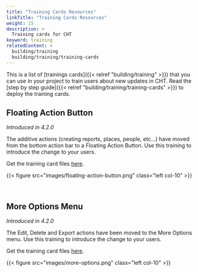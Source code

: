 ```yaml
---
title: "Training Cards Resources"
linkTitle: "Training Cards Resources"
weight: 15
description: >
  Training cards for CHT
keyword: training
relatedContent: >
  building/training
  building/training/training-cards
---
```


This is a list of [trainings cards]({{< relref "building/training" >}}) that you can use in your project to train users about new updates in CHT. Read the [step by step guide]({{< relref "building/training/training-cards" >}}) to deploy the training cards.

## Floating Action Button

_Introduced in 4.2.0_

The additive actions (creating reports, places, people, etc...) have moved from the bottom action bar to a Floating Action Button. Use this training to introduce the change to your users. 

Get the training card files [here](https://github.com/medic/cht-docs/tree/main/content/en/building/training/training-cards-resources/available-trainings/floating-action-button).

{{< figure src="images/floating-action-button.png" class="left col-10" >}}

<br clear="all">

## More Options Menu

_Introduced in 4.2.0_

The Edit, Delete and Export actions have been moved to the More Options menu. Use this training to introduce the change to your users. 

Get the training card files [here](https://github.com/medic/cht-docs/tree/main/content/en/building/training/training-cards-resources/available-trainings/more-options).

{{< figure src="images/more-options.png" class="left col-10" >}}

<br clear="all">
